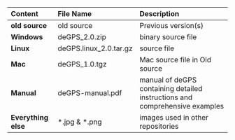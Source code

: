 
| Content | File Name  | Description|
|:------------- |:------------- |:------------- |
|**old source** | old source |Previous version(s) |
| **Windows**  | deGPS_2.0.zip  | binary source file |
| **Linux**  | deGPS.linux_2.0.tar.gz  | source file |
| **Mac** | deGPS_1.0.tgz | Mac source file in Old source |
| **Manual** | deGPS-manual.pdf  | manual of deGPS containing detailed instructions and comprehensive examples  |
| **Everything else** | *.jpg & *.png  | images used in other repositories  |
